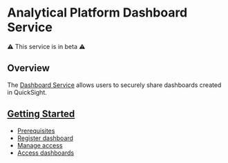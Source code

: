# Analytical Platform Dashboard Service

⚠️ This service is in beta ⚠️

## Overview

The [Dashboard Service] allows users to securely share dashboards created in QuickSight. 

## [Getting Started](/tools/dashboard-service/getting-started.html)

- [Prerequisites](/tools/dashboard-service/getting-started.html#prerequisites-to-registering-dashboards)
- [Register dashboard](/tools/dashboard-service/getting-started.html#register-dashboard-in-analytical-platform-control-panel)
- [Manage access](/tools/dashboard-service/getting-started.html#managing-dashboard-access)
- [Access dashboards](/tools/dashboard-service/getting-started.html#accessing-shared-dashboards)



<!-- External links -->

[dashboard service]: https://dashboards.analytical-platform.service.justice.gov.uk/dashboards/
